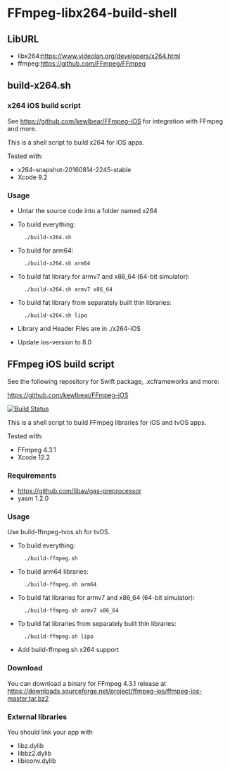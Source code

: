 # FFmpeg-libx264-build-shell
## LibURL
 * libx264:https://www.videolan.org/developers/x264.html
 * ffmpeg:https://github.com/FFmpeg/FFmpeg

## build-x264.sh
### x264 iOS build script

See https://github.com/kewlbear/FFmpeg-iOS for integration with FFmpeg and more.

This is a shell script to build x264 for iOS apps.

Tested with:

* x264-snapshot-20160814-2245-stable
* Xcode 9.2

### Usage

* Untar the source code into a folder named x264

* To build everything:

        ./build-x264.sh

* To build for arm64:

        ./build-x264.sh arm64

* To build fat library for armv7 and x86_64 (64-bit simulator):

        ./build-x264.sh armv7 x86_64

* To build fat library from separately built thin libraries:

        ./build-x264.sh lipo

* Library and Header Files are in
	./x264-iOS
  
* Update ios-version to 8.0

## FFmpeg iOS build script

See the following repository for Swift package, .xcframeworks and more:

https://github.com/kewlbear/FFmpeg-iOS

[![Build Status](https://travis-ci.org/kewlbear/FFmpeg-iOS-build-script.svg?branch=master)](https://travis-ci.org/kewlbear/FFmpeg-iOS-build-script)

This is a shell script to build FFmpeg libraries for iOS and tvOS apps.

Tested with:

* FFmpeg 4.3.1
* Xcode 12.2

### Requirements

* https://github.com/libav/gas-preprocessor
* yasm 1.2.0

### Usage

Use build-ffmpeg-tvos.sh for tvOS.

* To build everything:

        ./build-ffmpeg.sh

* To build arm64 libraries:

        ./build-ffmpeg.sh arm64

* To build fat libraries for armv7 and x86_64 (64-bit simulator):

        ./build-ffmpeg.sh armv7 x86_64

* To build fat libraries from separately built thin libraries:

        ./build-ffmpeg.sh lipo
	
* Add build-ffmpeg.sh x264 support

### Download

You can download a binary for FFmpeg 4.3.1 release at https://downloads.sourceforge.net/project/ffmpeg-ios/ffmpeg-ios-master.tar.bz2

### External libraries

You should link your app with

* libz.dylib
* libbz2.dylib
* libiconv.dylib
